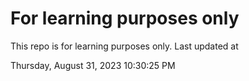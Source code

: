 # For learning purposes only
This repo is for learning purposes only.
Last updated at

Thursday, August 31, 2023 10:30:25 PM

